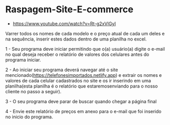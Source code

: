 # Raspagem-Site-E-commerce
- https://www.youtube.com/watch?v=Rt-g2xVlGyI

Varrer todos os nomes de cada modelo e o preço atual de cada um deles e na sequência, inserir estes dados dentro de uma planilha no excel.

1 - Seu programa deve iniciar permitindo que o(a) usuário(a) digite o e-mail no qual deseja receber o relatório de valores dos celulares antes do programa iniciar.

2 - Ao iniciar seu programa deverá navegar até o site mencionado(https://telefonesimportados.netlify.app) e extrair os nomes e valores de cada celular cadastrados no site e os ir inserindo em uma planilha(esta planilha é o relatório que estaremosenviando para o nosso cliente no passo a seguir).

3 - O seu programa deve parar de buscar quando chegar a página final

4 - Envie este relatório de preços em anexo para o e-mail que foi inserido no inicio do programa.
